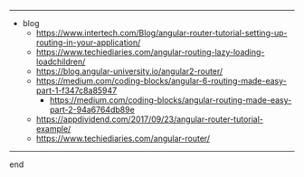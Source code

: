 
---

- blog
    - https://www.intertech.com/Blog/angular-router-tutorial-setting-up-routing-in-your-application/
    - https://www.techiediaries.com/angular-routing-lazy-loading-loadchildren/
    - https://blog.angular-university.io/angular2-router/
    - https://medium.com/coding-blocks/angular-6-routing-made-easy-part-1-f347c8a85947
      - https://medium.com/coding-blocks/angular-routing-made-easy-part-2-94a6764db89e
    - https://appdividend.com/2017/09/23/angular-router-tutorial-example/
    - https://www.techiediaries.com/angular-router/

---

end